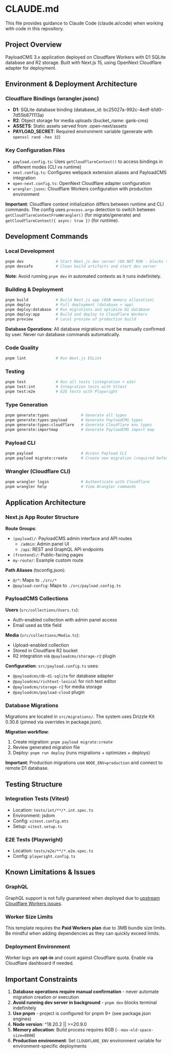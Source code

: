 # CLAUDE.md

This file provides guidance to Claude Code (claude.ai/code) when working with code in this repository.

## Project Overview

PayloadCMS 3.x application deployed on Cloudflare Workers with D1 SQLite database and R2 storage. Built with Next.js 15, using OpenNext Cloudflare adapter for deployment.

## Environment & Deployment Architecture

### Cloudflare Bindings (wrangler.jsonc)
- **D1**: SQLite database binding (database_id: bc25027a-992c-4edf-b1d0-7d55b871113a)
- **R2**: Object storage for media uploads (bucket_name: gank-cms)
- **ASSETS**: Static assets served from .open-next/assets
- **PAYLOAD_SECRET**: Required environment variable (generate with `openssl rand -hex 32`)

### Key Configuration Files
- `payload.config.ts`: Uses `getCloudflareContext()` to access bindings in different modes (CLI vs runtime)
- `next.config.ts`: Configures webpack extension aliases and PayloadCMS integration
- `open-next.config.ts`: OpenNext Cloudflare adapter configuration
- `wrangler.jsonc`: Cloudflare Workers configuration with production environment

**Important**: Cloudflare context initialization differs between runtime and CLI commands. The config uses `process.argv` detection to switch between `getCloudflareContextFromWrangler()` (for migrate/generate) and `getCloudflareContext({ async: true })` (for runtime).

## Development Commands

### Local Development
```bash
pnpm dev              # Start Next.js dev server (DO NOT RUN - blocks terminal)
pnpm devsafe          # Clean build artifacts and start dev server
```

**Note**: Avoid running `pnpm dev` in automated contexts as it runs indefinitely.

### Building & Deployment
```bash
pnpm build            # Build Next.js app (8GB memory allocation)
pnpm deploy           # Full deployment (database + app)
pnpm deploy:database  # Run migrations and optimize D1 database
pnpm deploy:app       # Build and deploy to Cloudflare Workers
pnpm preview          # Local preview of production build
```

**Database Operations**: All database migrations must be manually confirmed by user. Never run database commands automatically.

### Code Quality
```bash
pnpm lint             # Run Next.js ESLint
```

### Testing
```bash
pnpm test             # Run all tests (integration + e2e)
pnpm test:int         # Integration tests with Vitest
pnpm test:e2e         # E2E tests with Playwright
```

### Type Generation
```bash
pnpm generate:types              # Generate all types
pnpm generate:types:payload      # Generate PayloadCMS types
pnpm generate:types:cloudflare   # Generate Cloudflare env types
pnpm generate:importmap          # Generate PayloadCMS import map
```

### Payload CLI
```bash
pnpm payload                     # Access Payload CLI
pnpm payload migrate:create      # Create new migration (required before deployment)
```

### Wrangler (Cloudflare CLI)
```bash
pnpm wrangler login              # Authenticate with Cloudflare
pnpm wrangler help               # View Wrangler commands
```

## Application Architecture

### Next.js App Router Structure

**Route Groups**:
- `(payload)/`: PayloadCMS admin interface and API routes
  - `/admin`: Admin panel UI
  - `/api`: REST and GraphQL API endpoints
- `(frontend)/`: Public-facing pages
- `my-route/`: Example custom route

**Path Aliases** (tsconfig.json):
- `@/*`: Maps to `./src/*`
- `@payload-config`: Maps to `./src/payload.config.ts`

### PayloadCMS Collections

**Users** (`src/collections/Users.ts`):
- Auth-enabled collection with admin panel access
- Email used as title field

**Media** (`src/collections/Media.ts`):
- Upload-enabled collection
- Stored in Cloudflare R2 bucket
- R2 integration via `@payloadcms/storage-r2` plugin

**Configuration**: `src/payload.config.ts` uses:
- `@payloadcms/db-d1-sqlite` for database adapter
- `@payloadcms/richtext-lexical` for rich text editor
- `@payloadcms/storage-r2` for media storage
- `@payloadcms/payload-cloud` plugin

### Database Migrations

Migrations are located in `src/migrations/`. The system uses Drizzle Kit 0.30.6 (pinned via overrides in package.json).

**Migration workflow**:
1. Create migration: `pnpm payload migrate:create`
2. Review generated migration file
3. Deploy: `pnpm run deploy` (runs migrations + optimizes + deploys)

**Important**: Production migrations use `NODE_ENV=production` and connect to remote D1 database.

## Testing Structure

### Integration Tests (Vitest)
- Location: `tests/int/**/*.int.spec.ts`
- Environment: jsdom
- Config: `vitest.config.mts`
- Setup: `vitest.setup.ts`

### E2E Tests (Playwright)
- Location: `tests/e2e/**/*.e2e.spec.ts`
- Config: `playwright.config.ts`

## Known Limitations & Issues

### GraphQL
GraphQL support is not fully guaranteed when deployed due to [upstream Cloudflare Workers issues](https://github.com/cloudflare/workerd/issues/5175).

### Worker Size Limits
This template requires the **Paid Workers plan** due to 3MB bundle size limits. Be mindful when adding dependencies as they can quickly exceed limits.

### Deployment Environment
Worker logs are **opt-in** and count against Cloudflare quota. Enable via Cloudflare dashboard if needed.

## Important Constraints

1. **Database operations require manual confirmation** - never automate migration creation or execution
2. **Avoid running dev server in background** - `pnpm dev` blocks terminal indefinitely
3. **Use pnpm** - project is configured for pnpm 9+ (see package.json engines)
4. **Node version**: ^18.20.2 || >=20.9.0
5. **Memory allocation**: Build process requires 8GB (`--max-old-space-size=8000`)
6. **Production environment**: Set `CLOUDFLARE_ENV` environment variable for environment-specific deployments
